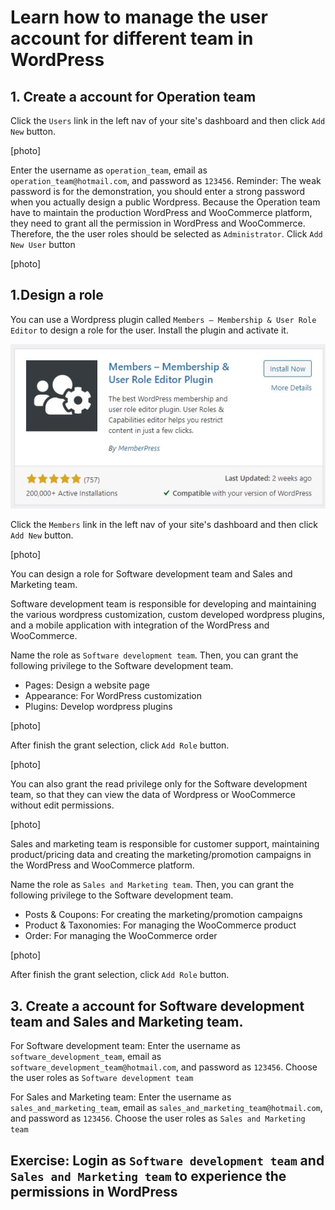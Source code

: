 # Learn how to manage the user account for different team in WordPress

## 1. Create a account for Operation team
Click the `Users` link in the left nav of your site's dashboard and then click `Add New` button.

[photo]

Enter the username as `operation_team`, email as `operation_team@hotmail.com`, and password as `123456`.
Reminder: The weak password is for the demonstration, you should enter a strong password when you actually design a public Wordpress.
Because the Operation team have to maintain the production WordPress and WooCommerce platform, they need to grant all the permission in WordPress and WooCommerce. Therefore, the the user roles should be selected as `Administrator`.
Click `Add New User` button

[photo]


## 1.Design a role
You can use a Wordpress plugin called `Members – Membership & User Role Editor` to design a role for the user.
Install the plugin and activate it.

![add_product1](https://github.com/joey1136/katacoda-scenarios/blob/main/Area-A/images/47.jpg?raw=true)

Click the `Members` link in the left nav of your site's dashboard and then click `Add New` button.

[photo]

You can design a role for Software development team and Sales and Marketing team.


Software development team is responsible for developing and maintaining the various wordpress customization, custom developed wordpress plugins, and a mobile application with integration of the WordPress and WooCommerce.

Name the role as `Software development team`.
Then, you can grant the following privilege to the Software development team.
- Pages: Design a website page
- Appearance: For WordPress customization
- Plugins: Develop wordpress plugins

[photo]

After finish the grant selection, click `Add Role` button.

[photo]

You can also grant the read privilege only for the Software development team, so that they can view the data of Wordpress or WooCommerce without edit permissions.

[photo]

Sales and marketing team is responsible for customer support, maintaining product/pricing data and creating the marketing/promotion campaigns in the WordPress and WooCommerce platform.

Name the role as `Sales and Marketing team`.
Then, you can grant the following privilege to the Software development team.
- Posts & Coupons: For creating the marketing/promotion campaigns
- Product & Taxonomies: For managing the WooCommerce product
- Order: For managing the WooCommerce order

[photo]

After finish the grant selection, click `Add Role` button.

## 3. Create a account for Software development team and Sales and Marketing team.

For Software development team: Enter the username as `software_development_team`, email as `software_development_team@hotmail.com`, and password as `123456`.
Choose the user roles as `Software development team`

For Sales and Marketing team: Enter the username as `sales_and_marketing_team`, email as `sales_and_marketing_team@hotmail.com`, and password as `123456`.
Choose the user roles as `Sales and Marketing team`

## Exercise: Login as `Software development team` and `Sales and Marketing team` to experience the permissions in WordPress

